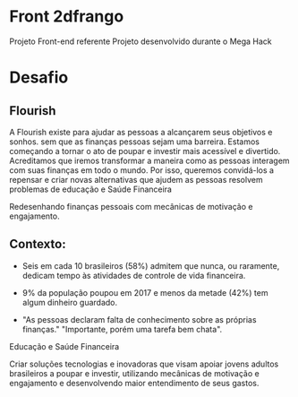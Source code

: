 # Front 2dfrango  

Projeto Front-end referente Projeto desenvolvido durante o Mega Hack  

# Desafio

## Flourish  

A Flourish existe para ajudar as pessoas a alcançarem seus objetivos e sonhos. sem que as finanças pessoas sejam uma barreira. Estamos começando a tornar o ato de poupar e investir mais acessível e divertido. Acreditamos que iremos transformar a maneira como as pessoas interagem com suas finanças em todo o mundo. Por isso, queremos convidá-los a repensar e criar novas alternativas que ajudem as pessoas resolvem problemas de educação e Saúde Financeira  

Redesenhando finanças pessoais com mecânicas de motivação e engajamento.  

## Contexto:

- Seis em cada 10 brasileiros (58%) admitem que nunca, ou raramente, dedicam tempo às atividades de controle de vida financeira.

- 9% da população poupou em 2017 e menos da metade (42%) tem algum dinheiro guardado.

- "As pessoas declaram falta de conhecimento sobre as próprias finanças." "Importante, porém uma tarefa bem chata".  

Educação e Saúde Financeira

Criar soluções tecnologias e inovadoras que visam apoiar jovens adultos brasileiros a poupar e investir, utilizando mecânicas de motivação e engajamento e desenvolvendo maior entendimento de seus gastos.